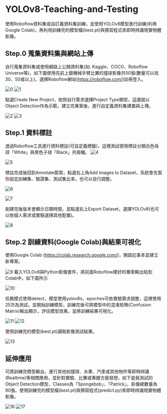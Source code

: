 # YOLOv8-Teaching-and-Testing
使用Roboflow資料集或自訂義資料集訓練，並使用YOLOv8模型進行訓練(利用Google Colab)，再利用訓練完的模型檔(best.pt)與撰寫程式來即時辨識現實物體影像。

## Step.0 蒐集資料集與網站上傳
自行蒐集資料集或使用網路上公開資料集(如: Kaggle、COCO、Roboflow Universe等)，如下圖使用先前上銀機械手臂比賽的撞球影像共50張(數量可以找30、50或以上)，選擇Roboflow網站(https://roboflow.com/)註冊登入。

![0](https://github.com/user-attachments/assets/0988c7d7-ae8c-4fb5-addc-097f5c4d48ef)
![1](https://github.com/user-attachments/assets/a2bb046a-fdc0-41e9-83e7-fbfd54172f49)

點選Create New Project，依照自行需求選擇Project Type類型，這邊就以Object Detection作為示範，建立完專案後，進行自定義資料集建置與上傳。

![2](https://github.com/user-attachments/assets/80f23803-a6cd-45f9-ac6c-fd055c678ebb)
![3](https://github.com/user-attachments/assets/93c0a312-2c17-4a34-a5db-843be78b4151)

## Step.1 資料標註
透過Roboflow工具進行資料標註(可自定義標籤)，這裡測試使用標註分類白色母球「White」與黑色子球「Black」共兩種。
![4](https://github.com/user-attachments/assets/6e315f3b-79b7-403d-b246-a7376454f0b0)

![5](https://github.com/user-attachments/assets/da61af60-29d8-45a7-b24d-570e9de7ee1d)


標註完成後回到Annotate那頁，點選右上角Add images to Dataset，系統會先幫你設定訓練集、驗證集、測試集比率，也可以自行調整。

![6](https://github.com/user-attachments/assets/47aa964e-5f90-4282-a5ee-ca9431111588)

![7](https://github.com/user-attachments/assets/508ec62c-1feb-4598-bddc-8f007485de90)

創建完後版本會顯示日期時間，並點選右上Export Dataset，選擇YOLOv8(也可以依個人需求或實驗選擇其他配置)。

![8](https://github.com/user-attachments/assets/c0e8caa7-f7b3-43e1-82c3-9ef855dada91)

## Step.2 訓練資料(Google Colab)與結果可視化
使用Google Colab (https://colab.research.google.com/)，開啟記事本並建立新專案。

![9](https://github.com/user-attachments/assets/2f978c8c-741e-43e7-b17d-5a88e63aa1cd)
載入YOLOv8與Python影像套件，將前面Roboflow建好的專案輸出貼到Colab中，如下圖所示

![10](https://github.com/user-attachments/assets/27f0971b-fcc7-49b9-ab4e-0e02f38ed4a3)

任務模式使用detect，模型使用yolov8s，epoches可依實驗需求調整，這裡使用25次為測試，並開始訓練模型，訓練完後可將模型中的混淆矩陣(Confusion Matrix)輸出顯示，評估模型效果。並將訓練結果可視化。

![11](https://github.com/user-attachments/assets/6e009cbf-e4d6-43cd-9a61-df3f1c449b35)
![12](https://github.com/user-attachments/assets/1865632e-4c27-420c-99d0-d2002d189afd)


使用訓練完的模型(best.pt)讀取影像測試結果。

![13](https://github.com/user-attachments/assets/9b02d1b8-5e5c-41d3-9353-6e7250567f2f)


## 延伸應用
可將訓練完模型輸出，進行其他如撞球、水果、汽車或其他物件等即時辨識(Realtime)等相關應用，並針對實驗、比賽或專題方面發想，如下是我測試的Object Detection模型，Classes為「Spongebob」、「Patrick」，影像總數量為90張。使用訓練完的模型檔(best.pt)與撰寫程式(predict.py)來即時辨識現實物體影像。

![16](https://github.com/user-attachments/assets/0d103bc7-4563-4289-9809-46ba5428cb6a)
![17](https://github.com/user-attachments/assets/c8731e0a-6398-41f2-a811-88b27de29331)

